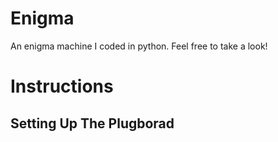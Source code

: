 # Enigma
An enigma machine I coded in python. Feel free to take a look!

# Instructions

**Setting Up The Plugborad**
- 
